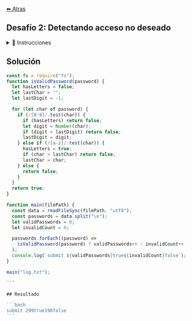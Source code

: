 [⬅ Atras](https://github.com/jdtb4/codember)

## Desafío 2: Detectando acceso no deseado

<details> 
<summary>📝 Instrucciones</summary>
<br/>

Creo que ΩMEGA está intentando entrar en el sistema. Por ahora, es un bebé y está siguiendo patrones muy sencillos que podemos detectar pero está intentando crear contraseñas de administrador para acceder a la terminal.

¿Cómo podemos detectar estos intentos de acceso? Está siguiendo estos patrones:

- Sólo usa letras minúsculas y dígitos.
- Nunca usa dígitos después de una letra (Una vez aparecen letras, la contraseña debe continuar solo con letras)
- Si usa dígitos, siempre los usa de forma igual o creciente (si sale un 3, ya no usará después un número menor)
- Si usa letras, siempre las usa en orden alfabético igual o creciente (si sale una "b" ya no podrá usar una "a", por ejemplo)

Algunos ejemplos para que lo entiendas perfectamente:

´´´
234     -> true
abc      -> true
aabbcc   -> true (repite pero siempre ascendente)
112233   -> true (repite pero siempre ascendente)
a123     -> false (un número después de una letra)
123abc   -> true
dbce     -> false (una "d" y después una "b")
´´´
Accede a este log.txt con una lista de intentos y con un programa cuenta cuántos han sido inválidos y cuántos válidos. Envía la respuesta usando el comando submit.

Por ejemplo, si hay 10 intentos válidos y 5 inválidos envía el comando submit 10true5false.

</details>

## Solución

```js
const fs = require("fs");
function isValidPassword(password) {
  let hasLetters = false;
  let lastChar = "";
  let lastDigit = -1;

  for (let char of password) {
    if (/[0-9]/.test(char)) {
      if (hasLetters) return false;
      let digit = Number(char);
      if (digit < lastDigit) return false;
      lastDigit = digit;
    } else if (/[a-z]/.test(char)) {
      hasLetters = true;
      if (char < lastChar) return false;
      lastChar = char;
    } else {
      return false;
    }
  }
  return true;
}

function main(filePath) {
  const data = readFileSync(filePath, "utf8");
  const passwords = data.split("\n");
  let validPasswords = 0;
  let invalidCount = 0;

  passwords.forEach((password) =>
    isValidPassword(password) ? validPasswords++ : invalidCount++
  );
  console.log(`submit ${validPasswords}true${invalidCount}false`);
}

main("log.txt");

´´´

## Resultado

```bash
submit 299true198false
´´´
